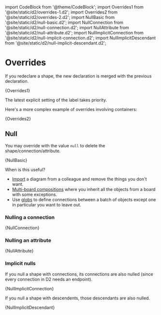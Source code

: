 import CodeBlock from '@theme/CodeBlock';
import Overrides1 from '@site/static/d2/overrides-1.d2';
import Overrides2 from '@site/static/d2/overrides-2.d2';
import NullBasic from '@site/static/d2/null-basic.d2';
import NullConnection from '@site/static/d2/null-connection.d2';
import NullAttribute from '@site/static/d2/null-attribute.d2';
import NullImplicitConnection from '@site/static/d2/null-implicit-connection.d2';
import NullImplicitDescendant from '@site/static/d2/null-implicit-descendant.d2';

# Overrides

If you redeclare a shape, the new declaration is merged with the previous declaration.

<CodeBlock className="language-d2">
    {Overrides1}
</CodeBlock>

<div className="embedSVG" dangerouslySetInnerHTML={{__html: require('@site/static/img/generated/overrides-1.svg2')}}></div>

The latest explicit setting of the label takes priority.

Here's a more complex example of overrides involving containers:

<CodeBlock className="language-d2">
    {Overrides2}
</CodeBlock>

<div className="embedSVG" dangerouslySetInnerHTML={{__html: require('@site/static/img/generated/overrides-2.svg2')}}></div>

## Null

You may override with the value `null` to delete the shape/connection/attribute.

<CodeBlock className="language-d2">
    {NullBasic}
</CodeBlock>

<div style={{width: 200}} className="embedSVG" dangerouslySetInnerHTML={{__html: require('@site/static/img/generated/null-basic.svg2')}}></div>

When is this useful?
- [Import](/tour/imports) a diagram from a colleague and remove the things you don't want.
- [Multi-board compositions](/tour/composition) where you inherit all the objects from a
  board with some exceptions.
- Use [globs](/tour/globs) to define connections between a batch of objects except one in
  particular you want to leave out.

### Nulling a connection

<CodeBlock className="language-d2">
    {NullConnection}
</CodeBlock>

<div style={{width: 200}} className="embedSVG" dangerouslySetInnerHTML={{__html: require('@site/static/img/generated/null-connection.svg2')}}></div>

### Nulling an attribute

<CodeBlock className="language-d2">
    {NullAttribute}
</CodeBlock>

<div style={{width: 200}} className="embedSVG" dangerouslySetInnerHTML={{__html: require('@site/static/img/generated/null-attribute.svg2')}}></div>


### Implicit nulls

If you null a shape with connections, its connections are also nulled (since every
connection in D2 needs an endpoint).

<CodeBlock className="language-d2">
    {NullImplicitConnection}
</CodeBlock>

<div style={{width: 200}} className="embedSVG" dangerouslySetInnerHTML={{__html: require('@site/static/img/generated/null-implicit-connection.svg2')}}></div>

If you null a shape with descendents, those descendants are also nulled.

<CodeBlock className="language-d2">
    {NullImplicitDescendant}
</CodeBlock>

<div style={{width: 200}} className="embedSVG" dangerouslySetInnerHTML={{__html: require('@site/static/img/generated/null-implicit-descendant.svg2')}}></div>
